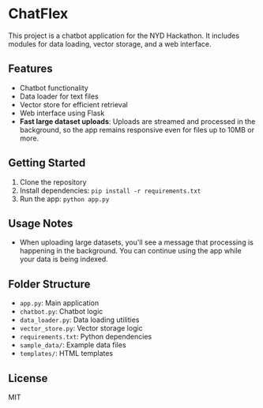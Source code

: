 # ChatFlex

This project is a chatbot application for the NYD Hackathon. It includes modules for data loading, vector storage, and a web interface.

## Features
- Chatbot functionality
- Data loader for text files
- Vector store for efficient retrieval
- Web interface using Flask
- **Fast large dataset uploads**: Uploads are streamed and processed in the background, so the app remains responsive even for files up to 10MB or more.

## Getting Started
1. Clone the repository
2. Install dependencies: `pip install -r requirements.txt`
3. Run the app: `python app.py`

## Usage Notes
- When uploading large datasets, you'll see a message that processing is happening in the background. You can continue using the app while your data is being indexed.

## Folder Structure
- `app.py`: Main application
- `chatbot.py`: Chatbot logic
- `data_loader.py`: Data loading utilities
- `vector_store.py`: Vector storage logic
- `requirements.txt`: Python dependencies
- `sample_data/`: Example data files
- `templates/`: HTML templates

## License
MIT

